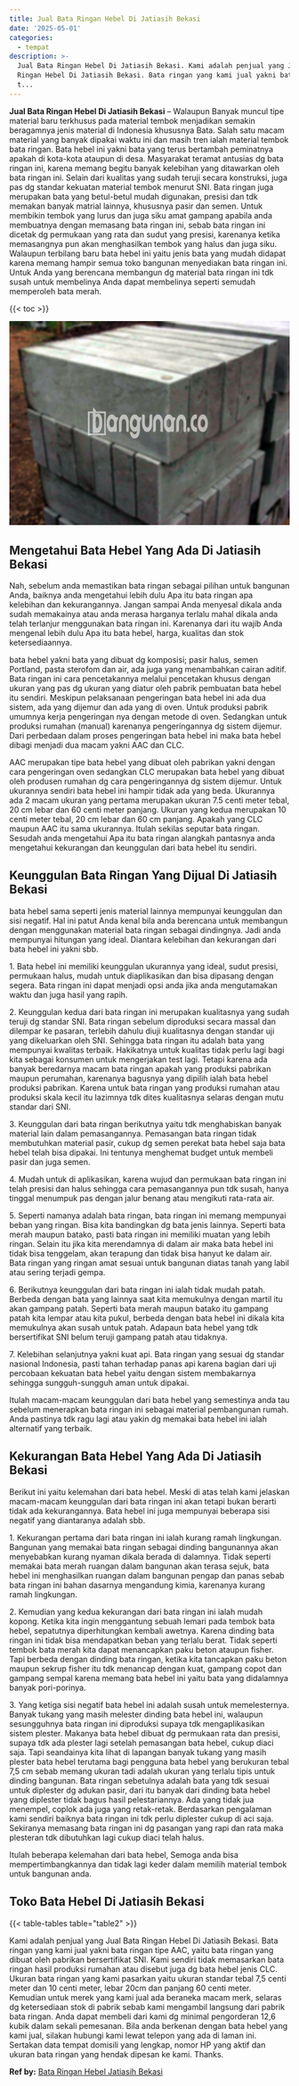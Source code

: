 ```yaml
---
title: Jual Bata Ringan Hebel Di Jatiasih Bekasi
date: '2025-05-01'
categories:
  - tempat
description: >-
  Jual Bata Ringan Hebel Di Jatiasih Bekasi. Kami adalah penjual yang Jual Bata
  Ringan Hebel Di Jatiasih Bekasi. Bata ringan yang kami jual yakni bata ringan
  t...
---
```


**Jual Bata Ringan Hebel Di Jatiasih Bekasi** – Walaupun Banyak muncul tipe material baru terkhusus pada material tembok menjadikan semakin beragamnya jenis material di Indonesia khususnya Bata. Salah satu macam material yang banyak dipakai waktu ini dan masih tren ialah material tembok bata ringan. Bata hebel ini yakni bata yang terus bertambah peminatnya apakah di kota-kota ataupun di desa. Masyarakat teramat antusias dg bata ringan ini, karena memang begitu banyak kelebihan yang ditawarkan oleh bata ringan ini. Selain dari kualitas yang sudah teruji secara konstruksi, juga pas dg standar kekuatan material tembok menurut SNI. Bata ringan juga merupakan bata yang betul-betul mudah digunakan, presisi dan tdk memakan banyak matrial lainnya, khususnya pasir dan semen. Untuk membikin tembok yang lurus dan juga siku amat gampang apabila anda membuatnya dengan memasang bata ringan ini, sebab bata ringan ini dicetak dg permukaan yang rata dan sudut yang presisi, karenanya ketika memasangnya pun akan menghasilkan tembok yang halus dan juga siku. Walaupun terbilang baru bata hebel ini yaitu jenis bata yang mudah didapat karena memang hampir semua toko bangunan menyediakan bata ringan ini. Untuk Anda yang berencana membangun dg material bata ringan ini tdk susah untuk membelinya Anda dapat membelinya seperti semudah memperoleh bata merah.

{{< toc >}}

![Jual Bata Ringan Hebel Di Jatiasih Bekasi](/images/jual-hebel-murah-40.png)

## Mengetahui Bata Hebel Yang Ada Di Jatiasih Bekasi

Nah, sebelum anda memastikan bata ringan sebagai pilihan untuk bangunan Anda, baiknya anda mengetahui lebih dulu Apa itu bata ringan apa kelebihan dan kekurangannya. Jangan sampai Anda menyesal dikala anda sudah memakainya atau anda merasa harganya terlalu mahal dikala anda telah terlanjur menggunakan bata ringan ini. Karenanya dari itu wajib Anda mengenal lebih dulu Apa itu bata hebel, harga, kualitas dan stok ketersediaannya.

bata hebel yakni bata yang dibuat dg komposisi; pasir halus, semen Portland, pasta sterofom dan air, ada juga yang menambahkan cairan aditif. Bata ringan ini cara pencetakannya melalui pencetakan khusus dengan ukuran yang pas dg ukuran yang diatur oleh pabrik pembuatan bata hebel itu sendiri. Meskipun pelaksanaan pengeringan bata hebel ini ada dua sistem, ada yang dijemur dan ada yang di oven. Untuk produksi pabrik umumnya kerja pengeringan nya dengan metode di oven. Sedangkan untuk produksi rumahan (manual) karenanya pengeringannya dg sistem dijemur. Dari perbedaan dalam proses pengeringan bata hebel ini maka bata hebel dibagi menjadi dua macam yakni AAC dan CLC.

AAC merupakan tipe bata hebel yang dibuat oleh pabrikan yakni dengan cara pengeringan oven sedangkan CLC merupakan bata hebel yang dibuat oleh produsen rumahan dg cara pengeringannya dg sistem dijemur. Untuk ukurannya sendiri bata hebel ini hampir tidak ada yang beda. Ukurannya ada 2 macam ukuran yang pertama merupakan ukuran 7.5 centi meter tebal, 20 cm lebar dan 60 centi meter panjang. Ukuran yang kedua merupakan 10 centi meter tebal, 20 cm lebar dan 60 cm panjang. Apakah yang CLC maupun AAC itu sama ukurannya. Itulah sekilas seputar bata ringan. Sesudah anda mengetahui Apa itu bata ringan alangkah pantasnya anda mengetahui kekurangan dan keunggulan dari bata hebel itu sendiri.

## Keunggulan Bata Ringan Yang Dijual Di Jatiasih Bekasi

bata hebel sama seperti jenis material lainnya mempunyai keunggulan dan sisi negatif. Hal ini patut Anda kenal bila anda berencana untuk membangun dengan menggunakan material bata ringan sebagai dindingnya. Jadi anda mempunyai hitungan yang ideal. Diantara kelebihan dan kekurangan dari bata hebel ini yakni sbb.

1\. Bata hebel ini memiliki keunggulan ukurannya yang ideal, sudut presisi, permukaan halus, mudah untuk diaplikasikan dan bisa dipasang dengan segera. Bata ringan ini dapat menjadi opsi anda jika anda mengutamakan waktu dan juga hasil yang rapih.

2\. Keunggulan kedua dari bata ringan ini merupakan kualitasnya yang sudah teruji dg standar SNI. Bata ringan sebelum diproduksi secara massal dan dilempar ke pasaran, terlebih dahulu diuji kualitasnya dengan standar uji yang dikeluarkan oleh SNI. Sehingga bata ringan itu adalah bata yang mempunyai kwalitas terbaik. Hakikatnya untuk kualitas tidak perlu lagi bagi kita sebagai konsumen untuk mengerjakan test lagi. Tetapi karena ada banyak beredarnya macam bata ringan apakah yang produksi pabrikan maupun perumahan, karenanya bagusnya yang dipilih ialah bata hebel produksi pabrikan. Karena untuk bata ringan yang produksi rumahan atau produksi skala kecil itu lazimnya tdk dites kualitasnya selaras dengan mutu standar dari SNI.

3\. Keunggulan dari bata ringan berikutnya yaitu tdk menghabiskan banyak material lain dalam pemasangannya. Pemasangan bata ringan tidak membutuhkan material pasir, cukup dg semen perekat bata hebel saja bata hebel telah bisa dipakai. Ini tentunya menghemat budget untuk membeli pasir dan juga semen.

4\. Mudah untuk di aplikasikan, karena wujud dan permukaan bata ringan ini telah presisi dan halus sehingga cara pemasangannya pun tdk susah, hanya tinggal menumpuk pas dengan jalur benang atau mengikuti rata-rata air.

5\. Seperti namanya adalah bata ringan, bata ringan ini memang mempunyai beban yang ringan. Bisa kita bandingkan dg bata jenis lainnya. Seperti bata merah maupun batako, pasti bata ringan ini memiliki muatan yang lebih ringan. Selain itu jika kita merendamnya di dalam air maka bata hebel ini tidak bisa tenggelam, akan terapung dan tidak bisa hanyut ke dalam air. Bata ringan yang ringan amat sesuai untuk bangunan diatas tanah yang labil atau sering terjadi gempa.

6\. Berikutnya keunggulan dari bata ringan ini ialah tidak mudah patah. Berbeda dengan bata yang lainnya saat kita memukulnya dengan martil itu akan gampang patah. Seperti bata merah maupun batako itu gampang patah kita lempar atau kita pukul, berbeda dengan bata hebel ini dikala kita memukulnya akan susah untuk patah. Adapaun bata hebel yang tdk bersertifikat SNI belum teruji gampang patah atau tidaknya.

7\. Kelebihan selanjutnya yakni kuat api. Bata ringan yang sesuai dg standar nasional Indonesia, pasti tahan terhadap panas api karena bagian dari uji percobaan kekuatan bata hebel yaitu dengan sistem membakarnya sehingga sungguh-sungguh aman untuk dipakai.

Itulah macam-macam keunggulan dari bata hebel yang semestinya anda tau sebelum menerapkan bata ringan ini sebagai material pembangunan rumah. Anda pastinya tdk ragu lagi atau yakin dg memakai bata hebel ini ialah alternatif yang terbaik.

## Kekurangan Bata Hebel Yang Ada Di Jatiasih Bekasi

Berikut ini yaitu kelemahan dari bata hebel. Meski di atas telah kami jelaskan macam-macam keunggulan dari bata ringan ini akan tetapi bukan berarti tidak ada kekurangannya. Bata hebel ini juga mempunyai beberapa sisi negatif yang diantaranya adalah sbb.

1\. Kekurangan pertama dari bata ringan ini ialah kurang ramah lingkungan. Bangunan yang memakai bata ringan sebagai dinding bangunannya akan menyebabkan kurang nyaman dikala berada di dalamnya. Tidak seperti memakai bata merah ruangan dalam bangunan akan terasa sejuk, bata hebel ini menghasilkan ruangan dalam bangunan pengap dan panas sebab bata ringan ini bahan dasarnya mengandung kimia, karenanya kurang ramah lingkungan.

2\. Kemudian yang kedua kekurangan dari bata ringan ini ialah mudah kopong. Ketika kita ingin menggantung sebuah lemari pada tembok bata hebel, sepatutnya diperhitungkan kembali awetnya. Karena dinding bata ringan ini tidak bisa mendapatkan beban yang terlalu berat. Tidak seperti tembok bata merah kita dapat menancapkan paku beton ataupun fisher. Tapi berbeda dengan dinding bata ringan, ketika kita tancapkan paku beton maupun sekrup fisher itu tdk menancap dengan kuat, gampang copot dan gampang sempal karena memang bata hebel ini yaitu bata yang didalamnya banyak pori-porinya.

3\. Yang ketiga sisi negatif bata hebel ini adalah susah untuk memelesternya. Banyak tukang yang masih melester dinding bata hebel ini, walaupun sesungguhnya bata ringan ini diproduksi supaya tdk mengaplikasikan sistem plester. Makanya bata hebel dibuat dg permukaan rata dan presisi, supaya tdk ada plester lagi setelah pemasangan bata hebel, cukup diaci saja. Tapi seandainya kita lihat di lapangan banyak tukang yang masih plester bata hebel terutama bagi pengguna bata hebel yang berukuran tebal 7,5 cm sebab memang ukuran tadi adalah ukuran yang terlalu tipis untuk dinding bangunan. Bata ringan sebetulnya adalah bata yang tdk sesuai untuk diplester dg adukan pasir, dari itu banyak dari dinding bata hebel yang diplester tidak bagus hasil pelestariannya. Ada yang tidak jua menempel, coplok ada juga yang retak-retak. Berdasarkan pengalaman kami sendiri baiknya bata ringan ini tdk perlu diplester cukup di aci saja. Sekiranya memasang bata ringan ini dg pasangan yang rapi dan rata maka plesteran tdk dibutuhkan lagi cukup diaci telah halus.

Itulah beberapa kelemahan dari bata hebel, Semoga anda bisa mempertimbangkannya dan tidak lagi keder dalam memilih material tembok untuk bangunan anda.

## Toko Bata Hebel Di Jatiasih Bekasi

{{< table-tables table="table2" >}}

Kami adalah penjual yang Jual Bata Ringan Hebel Di Jatiasih Bekasi. Bata ringan yang kami jual yakni bata ringan tipe AAC, yaitu bata ringan yang dibuat oleh pabrikan bersertifikat SNI. Kami sendiri tidak memasarkan bata ringan hasil produksi rumahan atau disebut juga dg bata hebel jenis CLC. Ukuran bata ringan yang kami pasarkan yaitu ukuran standar tebal 7,5 centi meter dan 10 centi meter, lebar 20cm dan panjang 60 centi meter. Kemudian untuk merek yang kami jual ada beraneka macam merk, selaras dg ketersediaan stok di pabrik sebab kami mengambil langsung dari pabrik bata ringan. Anda dapat membeli dari kami dg minimal pengorderan 12,6 kubik dalam sekali pemesanan. Bila anda berkenan dengan bata hebel yang kami jual, silakan hubungi kami lewat telepon yang ada di laman ini. Sertakan data tempat domisili yang lengkap, nomor HP yang aktif dan ukuran bata ringan yang hendak dipesan ke kami. Thanks.

**Ref by:** [Bata Ringan Hebel Jatiasih Bekasi](https://id.wikipedia.org/wiki/Bata)
